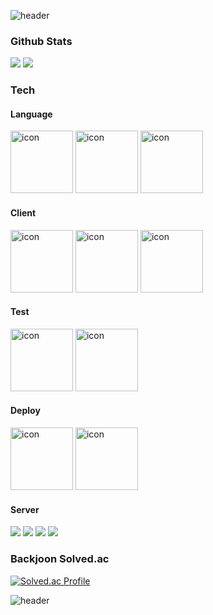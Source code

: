 ![header](https://capsule-render.vercel.app/api?type=waving&color=gradient&customColorList=2&text=Sunghyeon%20Moon&fontSize=90&height=300)

### Github Stats
<img src="https://github-readme-stats.vercel.app/api?username=SunghyeonMoon&show_icons=true&theme=dark"/>
<img src="https://github-readme-stats.vercel.app/api/top-langs/?username=SunghyeonMoon&layout=compact&theme=dark"/>

### Tech

#### Language

<img src="https://techstack-generator.vercel.app/js-icon.svg" alt="icon" width="100" height="100" /></a>
<img src="https://techstack-generator.vercel.app/ts-icon.svg" alt="icon" width="100" height="100" /></a>
<img src="https://techstack-generator.vercel.app/python-icon.svg" alt="icon" width="100" height="100" /></a>

#### Client

<img src="https://techstack-generator.vercel.app/react-icon.svg" alt="icon" width="100" height="100" /></a>
<img src="https://techstack-generator.vercel.app/redux-icon.svg" alt="icon" width="100" height="100" /></a>
<img src="https://techstack-generator.vercel.app/sass-icon.svg" alt="icon" width="100" height="100" /></a>

#### Test

<img src="https://techstack-generator.vercel.app/jest-icon.svg" alt="icon" width="100" height="100" /></a>
<img src="https://techstack-generator.vercel.app/testinglibrary-icon.svg" alt="icon" width="100" height="100" /></a>

#### Deploy

<img src="https://techstack-generator.vercel.app/aws-icon.svg" alt="icon" width="100" height="100" /></a>
<img src="https://techstack-generator.vercel.app/docker-icon.svg" alt="icon" width="100" height="100" /></a>

#### Server

<img src="https://img.shields.io/badge/Express-000000?style=for-the-badge&logo=Express&logoColor=FFFFFF"/></a>
<img src="https://img.shields.io/badge/MySQL-4479A1?style=for-the-badge&logo=MySQL&logoColor=FFFFFF"/></a>
<img src="https://img.shields.io/badge/MongoDB-47A248?style=for-the-badge&logo=MongoDB&logoColor=FFFFFF"/></a>
<img src="https://img.shields.io/badge/Prisma-2D3748?style=for-the-badge&logo=Prisma&logoColor=FFFFFF"/></a>

### Backjoon Solved.ac
[![Solved.ac Profile](http://mazassumnida.wtf/api/v2/generate_badge?boj=codestudy4022)](https://solved.ac/codestudy4022/) 

![header](https://capsule-render.vercel.app/api?type=waving&color=gradient&customColorList=2&fontSize=90&height=100&section=footer)
